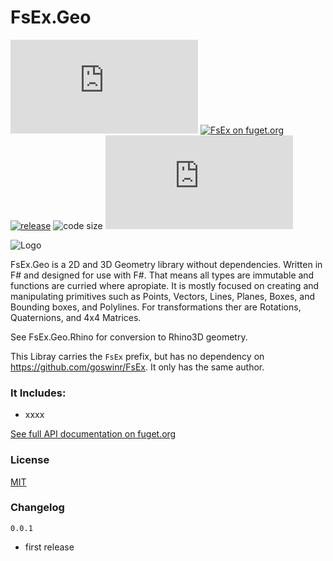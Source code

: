 
# FsEx.Geo

[![FsEx on nuget.org](https://img.shields.io/nuget/v/FsEx.Geo)](https://www.nuget.org/packages/FsEx.Geo/)
[![FsEx on fuget.org](https://www.fuget.org/packages/FsEx.Geo/badge.svg)](https://www.fuget.org/packages/FsEx.Geo)
[![release](https://img.shields.io/github/release/goswinr/FsEx.Geo.svg)](https://github.com/goswinr/FsEx.Geo/releases) 
![code size](https://img.shields.io/github/languages/code-size/goswinr/FsEx.Geo.svg) 
[![license](https://img.shields.io/github/license/goswinr/FsEx.Geo)](LICENSE)

![Logo](https://raw.githubusercontent.com/goswinr/FsEx.Geo/main/Doc/logo.png)


FsEx.Geo is a 2D and 3D Geometry library without dependencies. 
Written in F# and designed for use with F#. 
That means all types are immutable and functions are curried where apropiate.
It is mostly focused on creating and manipulating primitives such as 
Points, Vectors, Lines, Planes, Boxes, and Bounding boxes, and Polylines. 
For transformations ther are Rotations, Quaternions, and 4x4 Matrices.

See FsEx.Geo.Rhino for conversion to Rhino3D geometry.

This Libray carries the `FsEx` prefix, but has no dependency on https://github.com/goswinr/FsEx. 
It only has the same author.

### It Includes: 

- xxxx

[See full API documentation on fuget.org](https://www.fuget.org/packages/FsEx.Geo)

### License
[MIT](https://raw.githubusercontent.com/goswinr/FsEx.Geo/main/LICENSE.txt)

### Changelog

`0.0.1` 

- first release
